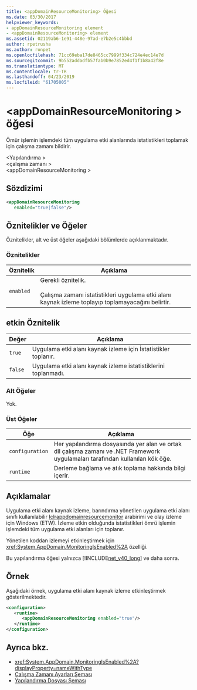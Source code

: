 ```yaml
---
title: <appDomainResourceMonitoring> Öğesi
ms.date: 03/30/2017
helpviewer_keywords:
- appDomainResourceMonitoring element
- <appDomainResourceMonitoring> element
ms.assetid: 02119ab6-1e91-448e-97ad-e7b2e5c4bbbd
author: rpetrusha
ms.author: ronpet
ms.openlocfilehash: 71cc69eba17de8465cc7999f334c724e4ec14e7d
ms.sourcegitcommit: 9b552addadfb57fab0b9e7852ed4f1f1b8a42f8e
ms.translationtype: MT
ms.contentlocale: tr-TR
ms.lasthandoff: 04/23/2019
ms.locfileid: "61705005"
---
```

# <a name="appdomainresourcemonitoring-element"></a>\<appDomainResourceMonitoring > öğesi
Ömür işlemin işlemdeki tüm uygulama etki alanlarında istatistikleri toplamak için çalışma zamanı bildirir.  
  
 \<Yapılandırma >  
\<çalışma zamanı >  
\<appDomainResourceMonitoring >  
  
## <a name="syntax"></a>Sözdizimi  
  
```xml  
<appDomainResourceMonitoring    
   enabled="true|false"/>  
```  
  
## <a name="attributes-and-elements"></a>Öznitelikler ve Öğeler  
 Öznitelikler, alt ve üst öğeler aşağıdaki bölümlerde açıklanmaktadır.  
  
### <a name="attributes"></a>Öznitelikler  
  
|Öznitelik|Açıklama|  
|---------------|-----------------|  
|`enabled`|Gerekli öznitelik.<br /><br /> Çalışma zamanı istatistikleri uygulama etki alanı kaynak izleme toplayıp toplamayacağını belirtir.|  
  
## <a name="enabled-attribute"></a>etkin Öznitelik  
  
|Değer|Açıklama|  
|-----------|-----------------|  
|`true`|Uygulama etki alanı kaynak izleme için İstatistikler toplanır.|  
|`false`|Uygulama etki alanı kaynak izleme istatistiklerini toplanmadı.|  
  
### <a name="child-elements"></a>Alt Öğeler  
 Yok.  
  
### <a name="parent-elements"></a>Üst Öğeler  
  
|Öğe|Açıklama|  
|-------------|-----------------|  
|`configuration`|Her yapılandırma dosyasında yer alan ve ortak dil çalışma zamanı ve .NET Framework uygulamaları tarafından kullanılan kök öğe.|  
|`runtime`|Derleme bağlama ve atık toplama hakkında bilgi içerir.|  
  
## <a name="remarks"></a>Açıklamalar  
 Uygulama etki alanı kaynak izleme, barındırma yönetilen uygulama etki alanı sınıfı kullanılabilir [Iclrappdomainresourcemonitor](../../../../../docs/framework/unmanaged-api/hosting/iclrappdomainresourcemonitor-interface.md) arabirimi ve olay izleme için Windows (ETW). İzleme etkin olduğunda istatistikleri ömrü işlemin işlemdeki tüm uygulama etki alanları için toplanır.  
  
 Yönetilen koddan izlemeyi etkinleştirmek için <xref:System.AppDomain.MonitoringIsEnabled%2A> özelliği.  
  
 Bu yapılandırma öğesi yalnızca [!INCLUDE[net_v40_long](../../../../../includes/net-v40-long-md.md)] ve daha sonra.  
  
## <a name="example"></a>Örnek  
 Aşağıdaki örnek, uygulama etki alanı kaynak izleme etkinleştirmek gösterilmektedir.  
  
```xml  
<configuration>  
   <runtime>  
      <appDomainResourceMonitoring enabled="true"/>  
   </runtime>  
</configuration>  
```  
  
## <a name="see-also"></a>Ayrıca bkz.

- <xref:System.AppDomain.MonitoringIsEnabled%2A?displayProperty=nameWithType>
- [Çalışma Zamanı Ayarları Şeması](../../../../../docs/framework/configure-apps/file-schema/runtime/index.md)
- [Yapılandırma Dosyası Şeması](../../../../../docs/framework/configure-apps/file-schema/index.md)
